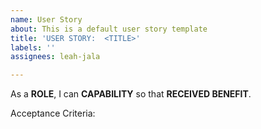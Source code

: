 ```yaml
---
name: User Story
about: This is a default user story template
title: 'USER STORY:  <TITLE>'
labels: ''
assignees: leah-jala

---
```


As a **ROLE**, I can **CAPABILITY** so that **RECEIVED BENEFIT**.

Acceptance Criteria:
